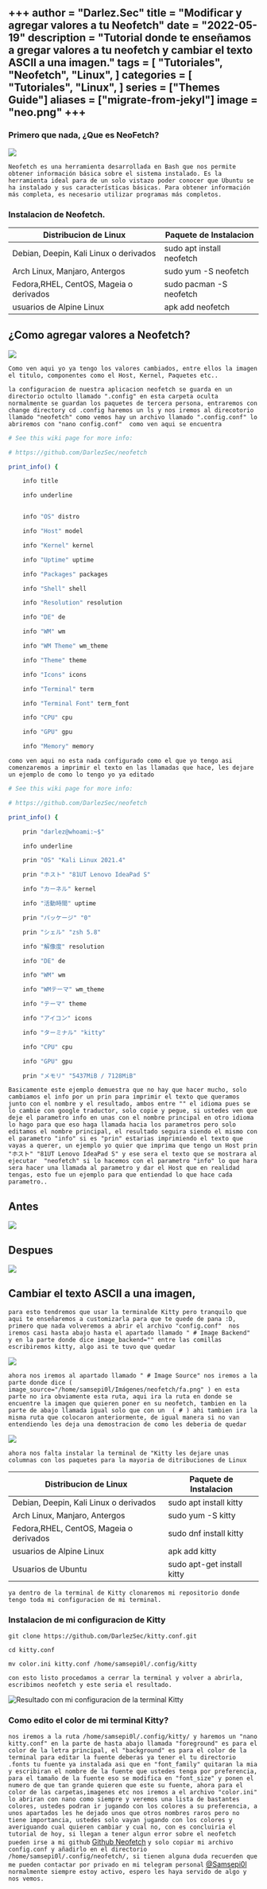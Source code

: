 +++
author = "Darlez.Sec"
title = "Modificar y agregar valores a tu Neofetch"
date = "2022-05-19"
description = "Tutorial donde te enseñamos a gregar valores a tu neofetch y cambiar el texto ASCII a una imagen."
tags = [
"Tutoriales",
"Neofetch",
"Linux",
]
categories = [
"Tutoriales",
"Linux",
]
series = ["Themes Guide"]
aliases = ["migrate-from-jekyl"]
image = "neo.png"
+++
---
### Primero que nada, ¿Que es NeoFetch?
![](neo.png)

`Neofetch es una herramienta desarrollada en Bash que nos permite obtener información básica sobre el sistema instalado. Es la herramienta ideal para de un solo vistazo poder conocer que Ubuntu se ha instalado y sus características básicas. Para obtener información más completa, es necesario utilizar programas más completos.`

### Instalacion de Neofetch.

| Distribucion de Linux                  | Paquete de Instalacion     | 
|----------------------------------------|----------------------------| 
| Debian, Deepin, Kali Linux o derivados |  sudo apt install neofetch | 
| Arch Linux, Manjaro, Antergos          |  sudo yum -S neofetch      |        
|Fedora,RHEL, CentOS, Mageia o derivados | sudo pacman -S neofetch    |
| usuarios de Alpine Linux               |apk add neofetch            |


## ¿Como agregar valores a Neofetch?                                       

![](img.png)

`Como ven aqui yo ya tengo los valores cambiados, entre ellos la imagen el titulo, componentes como el Host, Kernel, Paquetes etc..`

`la configuracion de nuestra aplicacion neofetch se guarda en un directorio octulto llamado ".config" en esta carpeta oculta normalmente se guardan los paquetes de tercera persona, entraremos con change directory cd .config haremos un ls y nos iremos al direcotorio llamado "neofetch" como vemos hay un archivo llamado ".config.conf" lo abriremos con "nano config.conf"  como ven aqui se encuentra  `


````bash
# See this wiki page for more info:

# https://github.com/DarlezSec/neofetch

print_info() {

    info title

    info underline


    info "OS" distro

    info "Host" model

    info "Kernel" kernel

    info "Uptime" uptime

    info "Packages" packages

    info "Shell" shell

    info "Resolution" resolution

    info "DE" de

    info "WM" wm

    info "WM Theme" wm_theme

    info "Theme" theme

    info "Icons" icons

    info "Terminal" term

    info "Terminal Font" term_font

    info "CPU" cpu

    info "GPU" gpu

    info "Memory" memory
 ````

`como ven aqui no esta nada configurado como el que yo tengo asi comenzaremos a imprimir el texto en las llamadas que hace, les dejare un ejemplo de como lo tengo yo ya editado`


````bash
# See this wiki page for more info:

# https://github.com/DarlezSec/neofetch

print_info() {

    prin "darlez@whoami:~$"

    info underline

    prin "OS" "Kali Linux 2021.4"

    prin "ホスト" "81UT Lenovo IdeaPad S"       

    info "カーネル" kernel

    info "活動時間" uptime

    prin "パッケージ" "0"

    prin "シェル" "zsh 5.8"

    info "解像度" resolution

    info "DE" de

    info "WM" wm

    info "WMテーマ" wm_theme

    info "テーマ" theme

    info "アイコン" icons

    info "ターミナル" "kitty"

    info "CPU" cpu

    info "GPU" gpu

    prin "メモリ" "5437MiB / 7128MiB"
 ````

`Basicamente este ejemplo demuestra que no hay que hacer mucho, solo cambiamos el info por un prin para imprimir el texto que queramos junto con el nombre y el resultado, ambos entre "" el idioma pues se lo cambie con google traductor, solo copie y pegue, si ustedes ven que deje el parametro info en unas con el nombre principal en otro idioma lo hago para que eso haga llamada hacia los parametros pero solo editamos el nombre principal, el resultado seguira siendo el mismo con el parametro "info" si es "prin" estarias imprimiendo el texto que vayas a querer, un ejemplo yo quier que imprima que tengo un Host prin "ホスト" "81UT Lenovo IdeaPad S" y ese sera el texto que se mostrara al ejecutar  "neofetch" si lo hacemos con el parametro "info" lo que hara sera hacer una llamada al parametro y dar el Host que en realidad tengas, esto fue un ejemplo para que entiendad lo que hace cada parametro.. `

## Antes 
![](conf.png)

## Despues 
![](confi.png)
 
## Cambiar el texto ASCII a una imagen,

`para esto tendremos que usar la terminalde Kitty pero tranquilo que aqui te enseñaremos a customizarla para que te quede de pana :D, primero que nada volveremos a abrir el archivo "config.conf"  nos iremos casi hasta abajo hasta el apartado llamado " # Image Backend"  y en la parte donde dice image_backend="" entre las comillas escribiremos kitty, algo asi te tuvo que quedar`

![](image.png)

`ahora nos iremos al apartado llamado " # Image Source" nos iremos a la parte donde dice ( image_source="/home/samsepi0l/Imágenes/neofetch/fa.png" ) en esta parte no ira obviamente esta ruta, aqui ira la ruta en donde se encuentre la imagen que quieren poner en su neofetch, tambien en la parte de abajo llamada igual solo que con un 
( # ) ahi tambien ira la misma ruta que colocaron anteriormente, de igual manera si no van entendiendo les deja una demostracion de como les deberia de quedar`

![](back.png)

`ahora nos falta instalar la terminal de "Kitty les dejare unas columnas con los paquetes para la mayoria de ditribuciones de Linux`

| Distribucion de Linux                  | Paquete de Instalacion     |
|----------------------------------------|----------------------------|
| Debian, Deepin, Kali Linux o derivados |  sudo apt install kitty    |
| Arch Linux, Manjaro, Antergos          |  sudo yum -S kitty         |        
|Fedora,RHEL, CentOS, Mageia o derivados | sudo dnf install kitty     |
| usuarios de Alpine Linux               |apk add kitty               |
| Usuarios de Ubuntu                     | sudo apt-get install kitty |
  

`ya dentro de la terminal de Kitty clonaremos mi repositorio donde tengo toda mi configuracion de mi terminal.`

### Instalacion de mi configuracion de Kitty

`git clone https://github.com/DarlezSec/kitty.conf.git`

`cd kitty.conf`

`mv color.ini kitty.conf /home/samsepi0l/.config/kitty`

`con esto listo procedamos a cerrar la terminal y volver a abrirla, escribimos neofetch y este seria el resultado.`

![Resultado con mi configuracion de la terminal Kitty](gnome-shell-screenshot-cd5l1r.png)

### Como edito el color de mi terminal Kitty?

`nos iremos a la ruta /home/samsepi0l/.config/kitty/ y haremos un "nano kitty.conf" en la parte de hasta abajo llamada "foreground" es para el color de la letra principal, el
"background" es para el color de la terminal para editar la fuente deberas ya tener el tu directorio .fonts tu fuente ya instalada asi que en "font_family" quitaran la mia y escribiran el nombre de la fuente que ustedes tenga por preferencia, para el tamaño de la fuente eso se modifica en "font_size" y ponen el numero de que tan grande quieren que este su fuente, ahora para el color de las carpetas,imagenes etc nos iremos a el archivo "color.ini" lo abriran con nano como siempre y veremos una lista de bastantes colores, ustedes podran ir jugando con los colores a su preferencia, a unos apartados les he dejado unos que otros nombres raros pero no tiene importancia, ustedes solo vayan jugando con los colores y averiguando cual quieren cambiar y cual no, con es concluiria el tutorial de hoy, si llegan a tener algun error sobre el neofetch pueden irse a mi github` [Github Neofetch](https://github.com/DarlezSec/neofetch/) `y solo copiar mi archivo config.conf y añadirlo en el directorio /home/samsepi0l/.config/neofetch/, si tienen alguna duda recuerden que me pueden contactar por privado en mi telegram personal` [@Samsepi0l](https://t.me/samsepiol) `normalmente siempre estoy activo, espero les haya servido de algo y nos vemos.`
